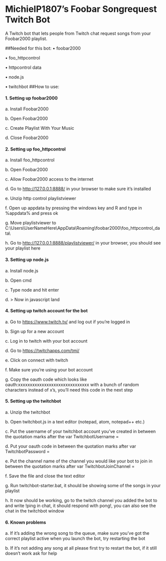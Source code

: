 # MichielP1807’s Foobar Songrequest Twitch Bot
A Twitch bot that lets people from Twitch chat request songs from your Foobar2000 playlist.

##Needed for this bot:
  •	foobar2000
  
  •	foo_httpcontrol
  
  •	httpcontrol data
  
  •	node.js
  
  •	twitchbot
##How to use: 
####  1. Setting up foobar2000
  
  a.	Install Foobar2000
  
  b.	Open Foobar2000
  
  c.	Create Playlist With Your Music
  
  d.	Close Foobar2000
  
####  2. Setting up foo_httpcontrol
  
  a.	Install foo_httpcontrol
  
  b.	Open Foobar2000
  
  c.	Allow Foobar2000 access to the internet
  
  d.	Go to http://127.0.0.1:8888/ in your browser to make sure it’s installed
  
  e.	Unzip http control playlistviewer
  
  f.	Open up appdata by pressing the windows key and R and type in %appdata% and press ok
  
  g.	Move playlistviewer to C:\Users\UserNameHere\AppData\Roaming\foobar2000\foo_httpcontrol_data\
  
  h.	Go to http://127.0.0.1:8888/playlistviewer/ in your browser, you should see your playlist here
  
####  3. Setting up node.js
  
  a.	Install node.js
  
  b.	Open cmd
  
  c.	Type node and hit enter
  
  d.	> Now in javascript land
  
####  4. Setting up twitch account for the bot
  
  a.	Go to https://www.twitch.tv/ and log out if you’re logged in
  
  b.	Sign up for a new account
  
  c.	Log in to twitch with your bot account
  
  d.	Go to https://twitchapps.com/tmi/ 
  
  e.	Click on connect with twitch
  
  f.	Make sure you’re using your bot account
  
  g.	Copy the oauth code which looks like oauth:xxxxxxxxxxxxxxxxxxxxxxxxxxxxxx with a bunch of random characters instead of x’s, you’ll need this code in the next step
  
####  5. Setting up the twitchbot
  
  a.	Unzip the twitchbot
  
  b.	Open twitchbot.js in a text editor (notepad, atom, notepad++ etc.)
  
  c.	Put the username of your twitchbot account you’ve created in between the quotation marks after the var TwitchbotUsername = 
  
  d.	Put your oauth code in between the quotation marks after var TwitchbotPassword = 
  
  e.	Put the channel name of the channel you would like your bot to join in between the quotation marks after var TwitchbotJoinChannel = 
  
  f.	Save the file and close the text editor
  
  g.	Run twitchbot-starter.bat, it should be showing some of the songs in your playlist
  
  h.	It now should be working, go to the twitch channel you added the bot to and write !ping in chat, it should respond with pong!, you can also see the chat in the twitchbot window
  
####  6. Known problems
  
  a.	If it’s adding the wrong song to the queue, make sure you’ve got the correct playlist active when you launch the bot, try restarting the bot
  
  b.	If it’s not adding any song at all please first try to restart the bot, if it still doesn’t work ask for help
